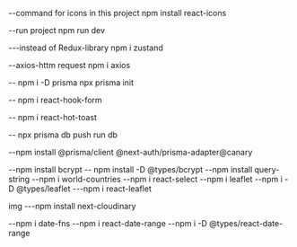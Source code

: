 --command for icons in this project
npm install react-icons

--run project
npm run dev

---instead of Redux-library
npm i zustand

--axios-httm request
npm i axios

--
npm i -D prisma
npx prisma init

--
npm i react-hook-form

--
npm i react-hot-toast

-- npx prisma db push
run db

--npm install @prisma/client @next-auth/prisma-adapter@canary

--npm install bcrypt
-- npm install -D @types/bcrypt
--npm install query-string
--npm i world-countries
--npm i react-select
--npm i leaflet
--npm i -D @types/leaflet
---npm i react-leaflet

img
---npm install next-cloudinary

--npm i date-fns
--npm i react-date-range
--npm i -D @types/react-date-range
